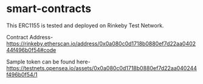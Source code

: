 # smart-contracts

This ERC1155 is tested and deployed on Rinkeby Test Network.

Contract Address-
https://rinkeby.etherscan.io/address/0x0a080c0d1718b0880ef7d22aa040244f496b0f54#code

Sample token can be found here-
https://testnets.opensea.io/assets/0x0a080c0d1718b0880ef7d22aa040244f496b0f54/1
